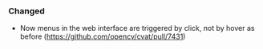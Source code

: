 ### Changed

- Now menus in the web interface are triggered by click, not by hover as before
  (<https://github.com/opencv/cvat/pull/7431>)

